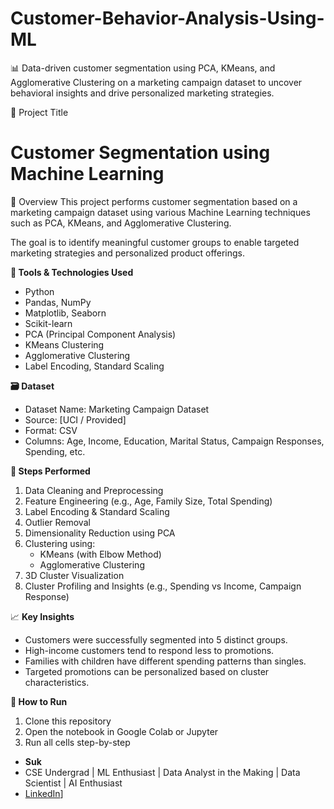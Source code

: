 # Customer-Behavior-Analysis-Using-ML
📊 Data-driven customer segmentation using PCA, KMeans, and Agglomerative Clustering on a marketing campaign dataset to uncover behavioral insights and drive personalized marketing strategies.



🧠 Project Title
# Customer Segmentation using Machine Learning

📌 Overview
This project performs customer segmentation based on a marketing campaign dataset using various Machine Learning techniques such as PCA, KMeans, and Agglomerative Clustering.

The goal is to identify meaningful customer groups to enable targeted marketing strategies and personalized product offerings.

**🧰 Tools & Technologies Used**
- Python
- Pandas, NumPy
- Matplotlib, Seaborn
- Scikit-learn
- PCA (Principal Component Analysis)
- KMeans Clustering
- Agglomerative Clustering
- Label Encoding, Standard Scaling

**🗃️ Dataset**
- Dataset Name: Marketing Campaign Dataset
- Source: [UCI / Provided]
- Format: CSV
- Columns: Age, Income, Education, Marital Status, Campaign Responses, Spending, etc.


**🧪 Steps Performed**
1. Data Cleaning and Preprocessing
2. Feature Engineering (e.g., Age, Family Size, Total Spending)
3. Label Encoding & Standard Scaling
4. Outlier Removal
5. Dimensionality Reduction using PCA
6. Clustering using:
    - KMeans (with Elbow Method)
    - Agglomerative Clustering
7. 3D Cluster Visualization
8. Cluster Profiling and Insights (e.g., Spending vs Income, Campaign Response)


📈 **Key Insights**

- Customers were successfully segmented into 5 distinct groups.
- High-income customers tend to respond less to promotions.
- Families with children have different spending patterns than singles.
- Targeted promotions can be personalized based on cluster characteristics.

**🚀 How to Run**
1. Clone this repository
2. Open the notebook in Google Colab or Jupyter
3. Run all cells step-by-step



- **Suk**
- CSE Undergrad | ML Enthusiast | Data Analyst in the Making | Data Scientist | AI Enthusiast
- [LinkedIn]((https://www.linkedin.com/in/sukanta-hirock-0bb15a34a))]

